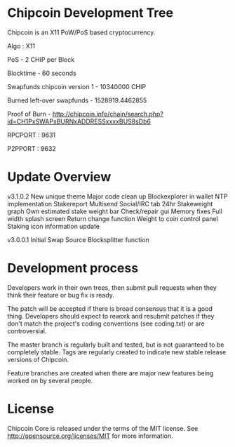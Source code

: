 
Chipcoin Development Tree
===========================
Chipcoin is an X11 PoW/PoS based cryptocurrency.


Algo : X11

PoS - 2 CHIP per Block

Blocktime - 60 seconds

Swapfunds chipcoin version 1 - 10340000 CHIP

Burned left-over swapfunds - 1528919.4462855

Proof of Burn - http://chipcoin.info/chain/search.php?id=CH1PxSWAPxBURNxADDRESSxxxxBUS8sDb6

RPCPORT : 9631

P2PPORT : 9632




Update Overview
===========================

v3.1.0.2
New unique theme
Major code clean up
Blockexplorer in wallet
NTP implementation
Stakereport
Multisend
Social/IRC tab
24hr Stakeweight graph
Own estimated stake weight bar
Check/repair gui
Memory fixes
Full width splash screen
Return change function
Weight to coin control panel
Staking icon information update


v3.0.0.1
Initial Swap Source
Blocksplitter function




Development process
===========================

Developers work in their own trees, then submit pull requests when
they think their feature or bug fix is ready.

The patch will be accepted if there is broad consensus that it is a
good thing.  Developers should expect to rework and resubmit patches
if they don't match the project's coding conventions (see coding.txt)
or are controversial.

The master branch is regularly built and tested, but is not guaranteed
to be completely stable. Tags are regularly created to indicate new
stable release versions of Chipcoin.

Feature branches are created when there are major new features being
worked on by several people.


License
===========================
Chipcoin Core is released under the terms of the MIT license. See http://opensource.org/licenses/MIT for more information.